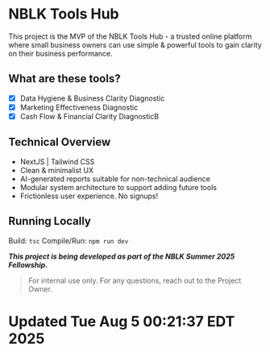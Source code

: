 # NBLK Tools Hub
This project is the MVP of the NBLK Tools Hub - a trusted online platform where small business owners can use simple & powerful tools to gain clarity on their business performance.

## What are these tools?
- [x] Data Hygiene & Business Clarity Diagnostic
- [x] Marketing Effectiveness Diagnostic
- [x] Cash Flow & Financial Clarity DiagnosticB

## Technical Overview
- NextJS | Tailwind CSS
- Clean & minimalist UX
- AI-generated reports suitable for non-technical audience
- Modular system architecture to support adding future tools
- Frictionless user experience. No signups!

## Running Locally
Build: `tsc`
Compile/Run: `npm run dev`

***This project is being developed as part of the NBLK Summer 2025 Fellowship.***

> For internal use only. For any questions, reach out to the Project Owner.


# Updated Tue Aug  5 00:21:37 EDT 2025
